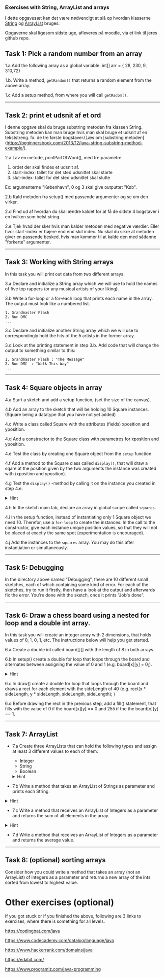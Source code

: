 ### Exercises with String, ArrayList and arrays


I dette opgavesæt kan det være nødvendigt at slå op hvordan klasserne [String]( https://docs.oracle.com/en/java/javase/11/docs/api/java.base/java/lang/String.html) og [ArrayList](https://docs.oracle.com/en/java/javase/11/docs/api/java.base/java/util/ArrayList.html) bruges:


Opgaverne skal ligesom sidste uge, afleveres på moodle, via et link til jeres github repo. 

## Task 1: Pick a random number from an array

1.a Add the following array as a global variable: int[] arr = { 28, 230, 9, 310,72}

1.b. Write a method, <code>getRandom()</code> that returns a random element from the above array.

1.c Add a setup method, from where you will call <code>getRadom()</code>.


---

## Task 2: print et udsnit af et ord

I denne opgave skal du bruge substring metoden fra klassen String. Substring metoden kan man bruge hvis man skal bruge et udsnit af en tekststreng. fx. de tre første bogstaver.(Læs om [substring metoden] (https://beginnersbook.com/2013/12/java-string-substring-method-example/). 

2.a Lav en metode, printPartOfWord(), med tre parametre 
1. ordet der skal findes et udsnit af. 
2. start-index: tallet for det sted udsnittet skal starte 
3. slut-index: tallet for det sted udsnittet skal slutte

Ex: argumenterne "København", 0 og 3  skal give outputtet "Køb". 

2.b Kald metoden fra setup() med passende argumenter og se om den virker. 

2.d Find ud af hvordan du skal ændre kaldet for at få de sidste 4 bogstaver i en hvilken som helst string.

2.e Tjek hvad der sker hvis man kalder metoden med negative værdier. Eller hvor start-index er højere end  end slut index. Nu skal du sikre at metoden giver en passende besked, hvis man kommer til at kalde den med sådanne "forkerte" argumenter.


---

## Task 3: Working with String arrays
In this task you will print out data from two different arrays.

3.a Declare and initialize a String array which we will use to hold the names of five top rappers (or any musical artists of your liking).

3.b Write a for-loop or a for-each loop that prints each name in the array. The output must look like a numbered list.
```
1. Grandmaster Flash
2. Run DMC
...
```

3.c Declare and initialize another String array which we will use to correspondingly hold the hits of the 5 artists in the former array.

3.d Look at the printing statement in step 3.b. Add code that will change the output to something similar to this:
```
1. Grandmaster Flash : "The Message"
2. Run DMC  : "Walk This Way"
...
```

---

## Task 4: Square objects in array 

4.a Start a sketch and add a setup function, (set the size of the canvas).

4.b Add an array to the sketch that will be holding 10 Square instances. (Square being a datatype that you have not yet added)

4.c Write a class called Square with the attributes (fields) xposition and yposition. 

4.d Add a constructor to the Square class with parametres for xposition and yposition.

4.e Test the class by creating one Square object from the <code>setup</code> function. 

4.f Add a method to the Square class called <code>display()</code>, that will draw a sqare at the position given by the two arguments the instance was created with (xposition and yposition). 

4.g Test the <code>display()</code> -method  by calling it on the instance you created in step 4.e.
<details>
  <summary>Hint</summary>
  <code>square.display();</code>
</details>

4.h In the sketch main tab, declare an array in global scope called <code>squares</code>.

4.i In the setup function, instead of instantiating only 1 Square object we need 10. Therefor, use a <code>for-loop</code> to create the instances. In the call to the constructor, give each instance unique position values, so that they will not be placed at exactly the same spot (experimentation is encouraged).

4.j Add the instances to the <code>squares</code> array. You may do this after instantiation or simultaneously.


---

## Task 5: Debugging
In the directory above named "Debugging", there are 10 different small sketches, each of which containing some kind of error. For each of the sketches, try to run it firstly, then have a look at the output and afterwards fix the error. You're done with the sketch, once it prints "Job's done". 

---

## Task 6: Draw a chess board using a nested for loop and a double int array. 
In this task you will create an integer array with 2 dimensions, that holds values of 0, 1, 0, 1, etc. The instructions below will help you get started. 

6.a Create a double int called board[][] with the length of 8 in both arrays. 

6.b In setup() create a double for loop that loops through the board and alternates between assigning the value of 0 and 1 (e.g. board[x][y] = 0;). 
<details>
  <summary>Hint</summary>
  <p>use the modulus operator</p>
</details>


6.c In draw() create a double for loop that loops through the board and draws a rect for each element with the sideLength of 40 (e.g. rect(x * sideLength, y * sideLength, sideLength, sideLength); )

6.d Before drawing the rect in the previous step, add a fill() statement, that fills with the value of 0 if the board[x][y] == 0 and  255 if the the board[x][y] == 1.

---


## Task 7: ArrayList 

- 7.a Create three ArrayLists that can hold the following types and assign at least 3 different values to each of them: 
  - Integer
  - String 
  - Boolean 
  
  <details>
  <summary>Hint</summary>
  <p>ArrayLists can not contain primitive types such as int or boolean. But we can use the Java classes Integer and Boolean instead. We can still add numbers and truth-values to the ArrayLists (for example 17 or false) and we can read the elements from the ArrayList() via <code>get()</code> as ints and booleans. </p>
</details>

- 7.b Write a method that takes an ArrayList of Strings as parameter and prints each String.

 <details>
  <summary>Hint</summary>
  <p>The method-signature might look similar to this:<code>void printList(ArrayList<\String\> listToPrint) </code> </p>
</details>

- 7.c Write a method that receives an ArrayList of Integers as a parameter and returns the sum of all elements in the array.

 <details>
  <summary>Hint</summary>
  <p>The method-signature might look similar to this:<code>int printList(ArrayList<\Integer\> listToPrint) </code> </p>
</details>

- 7.d Write a method that receives an ArrayList of Integers as a parameter and returns the average value. 

---




## Task 8: (optional) sorting arrays
Consider how you could write a method that takes an array (not an ArrayList) of integers as a parameter and returns a new array of the ints sorted from lowest to highest value.



# Other exercises (optional)
If you got stuck or if you finished the above, following are 3 links to exercises, where there is something for all levels.

https://codingbat.com/java 

https://www.codecademy.com/catalog/language/java 
 
https://www.hackerrank.com/domains/java 

https://edabit.com/ 

https://www.programiz.com/java-programming 
